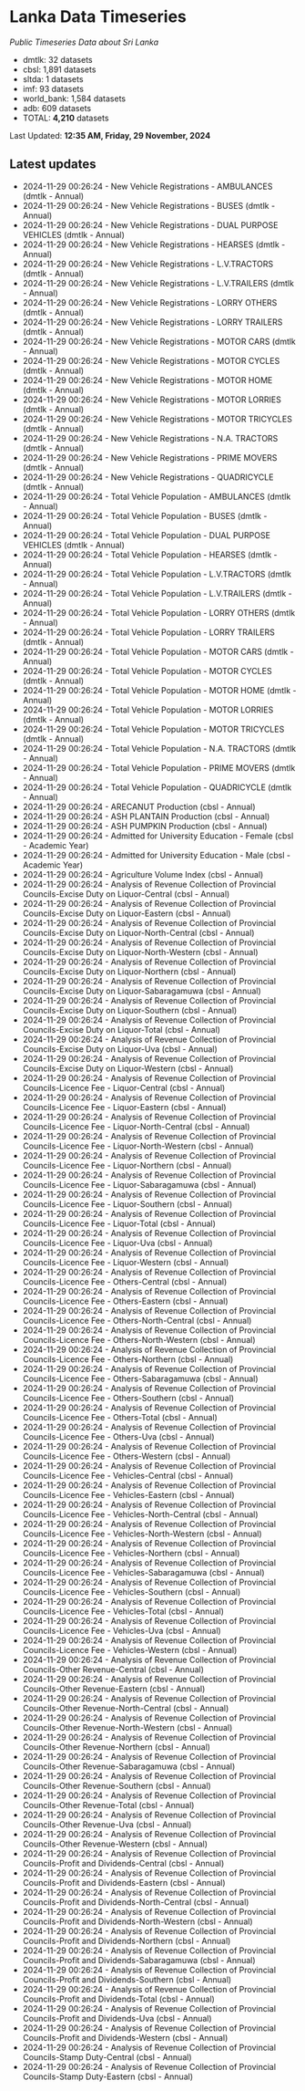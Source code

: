 # Lanka Data Timeseries
*Public Timeseries Data about Sri Lanka*

* dmtlk: 32 datasets
* cbsl: 1,891 datasets
* sltda: 1 datasets
* imf: 93 datasets
* world_bank: 1,584 datasets
* adb: 609 datasets
* TOTAL: **4,210** datasets

Last Updated: **12:35 AM, Friday, 29 November, 2024**

## Latest updates

* 2024-11-29 00:26:24 - New Vehicle Registrations - AMBULANCES (dmtlk - Annual)
* 2024-11-29 00:26:24 - New Vehicle Registrations - BUSES (dmtlk - Annual)
* 2024-11-29 00:26:24 - New Vehicle Registrations - DUAL PURPOSE VEHICLES (dmtlk - Annual)
* 2024-11-29 00:26:24 - New Vehicle Registrations - HEARSES (dmtlk - Annual)
* 2024-11-29 00:26:24 - New Vehicle Registrations - L.V.TRACTORS (dmtlk - Annual)
* 2024-11-29 00:26:24 - New Vehicle Registrations - L.V.TRAILERS (dmtlk - Annual)
* 2024-11-29 00:26:24 - New Vehicle Registrations - LORRY OTHERS (dmtlk - Annual)
* 2024-11-29 00:26:24 - New Vehicle Registrations - LORRY TRAILERS (dmtlk - Annual)
* 2024-11-29 00:26:24 - New Vehicle Registrations - MOTOR CARS (dmtlk - Annual)
* 2024-11-29 00:26:24 - New Vehicle Registrations - MOTOR CYCLES (dmtlk - Annual)
* 2024-11-29 00:26:24 - New Vehicle Registrations - MOTOR HOME (dmtlk - Annual)
* 2024-11-29 00:26:24 - New Vehicle Registrations - MOTOR LORRIES (dmtlk - Annual)
* 2024-11-29 00:26:24 - New Vehicle Registrations - MOTOR TRICYCLES (dmtlk - Annual)
* 2024-11-29 00:26:24 - New Vehicle Registrations - N.A. TRACTORS (dmtlk - Annual)
* 2024-11-29 00:26:24 - New Vehicle Registrations - PRIME MOVERS (dmtlk - Annual)
* 2024-11-29 00:26:24 - New Vehicle Registrations - QUADRICYCLE (dmtlk - Annual)
* 2024-11-29 00:26:24 - Total Vehicle Population - AMBULANCES (dmtlk - Annual)
* 2024-11-29 00:26:24 - Total Vehicle Population - BUSES (dmtlk - Annual)
* 2024-11-29 00:26:24 - Total Vehicle Population - DUAL PURPOSE VEHICLES (dmtlk - Annual)
* 2024-11-29 00:26:24 - Total Vehicle Population - HEARSES (dmtlk - Annual)
* 2024-11-29 00:26:24 - Total Vehicle Population - L.V.TRACTORS (dmtlk - Annual)
* 2024-11-29 00:26:24 - Total Vehicle Population - L.V.TRAILERS (dmtlk - Annual)
* 2024-11-29 00:26:24 - Total Vehicle Population - LORRY OTHERS (dmtlk - Annual)
* 2024-11-29 00:26:24 - Total Vehicle Population - LORRY TRAILERS (dmtlk - Annual)
* 2024-11-29 00:26:24 - Total Vehicle Population - MOTOR CARS (dmtlk - Annual)
* 2024-11-29 00:26:24 - Total Vehicle Population - MOTOR CYCLES (dmtlk - Annual)
* 2024-11-29 00:26:24 - Total Vehicle Population - MOTOR HOME (dmtlk - Annual)
* 2024-11-29 00:26:24 - Total Vehicle Population - MOTOR LORRIES (dmtlk - Annual)
* 2024-11-29 00:26:24 - Total Vehicle Population - MOTOR TRICYCLES (dmtlk - Annual)
* 2024-11-29 00:26:24 - Total Vehicle Population - N.A. TRACTORS (dmtlk - Annual)
* 2024-11-29 00:26:24 - Total Vehicle Population - PRIME MOVERS (dmtlk - Annual)
* 2024-11-29 00:26:24 - Total Vehicle Population - QUADRICYCLE (dmtlk - Annual)
* 2024-11-29 00:26:24 - ARECANUT Production (cbsl - Annual)
* 2024-11-29 00:26:24 - ASH PLANTAIN Production (cbsl - Annual)
* 2024-11-29 00:26:24 - ASH PUMPKIN Production (cbsl - Annual)
* 2024-11-29 00:26:24 - Admitted for University Education - Female (cbsl - Academic Year)
* 2024-11-29 00:26:24 - Admitted for University Education - Male (cbsl - Academic Year)
* 2024-11-29 00:26:24 - Agriculture Volume Index (cbsl - Annual)
* 2024-11-29 00:26:24 - Analysis of Revenue Collection of Provincial Councils-Excise Duty on Liquor-Central (cbsl - Annual)
* 2024-11-29 00:26:24 - Analysis of Revenue Collection of Provincial Councils-Excise Duty on Liquor-Eastern (cbsl - Annual)
* 2024-11-29 00:26:24 - Analysis of Revenue Collection of Provincial Councils-Excise Duty on Liquor-North-Central (cbsl - Annual)
* 2024-11-29 00:26:24 - Analysis of Revenue Collection of Provincial Councils-Excise Duty on Liquor-North-Western (cbsl - Annual)
* 2024-11-29 00:26:24 - Analysis of Revenue Collection of Provincial Councils-Excise Duty on Liquor-Northern (cbsl - Annual)
* 2024-11-29 00:26:24 - Analysis of Revenue Collection of Provincial Councils-Excise Duty on Liquor-Sabaragamuwa (cbsl - Annual)
* 2024-11-29 00:26:24 - Analysis of Revenue Collection of Provincial Councils-Excise Duty on Liquor-Southern (cbsl - Annual)
* 2024-11-29 00:26:24 - Analysis of Revenue Collection of Provincial Councils-Excise Duty on Liquor-Total (cbsl - Annual)
* 2024-11-29 00:26:24 - Analysis of Revenue Collection of Provincial Councils-Excise Duty on Liquor-Uva (cbsl - Annual)
* 2024-11-29 00:26:24 - Analysis of Revenue Collection of Provincial Councils-Excise Duty on Liquor-Western (cbsl - Annual)
* 2024-11-29 00:26:24 - Analysis of Revenue Collection of Provincial Councils-Licence Fee - Liquor-Central (cbsl - Annual)
* 2024-11-29 00:26:24 - Analysis of Revenue Collection of Provincial Councils-Licence Fee - Liquor-Eastern (cbsl - Annual)
* 2024-11-29 00:26:24 - Analysis of Revenue Collection of Provincial Councils-Licence Fee - Liquor-North-Central (cbsl - Annual)
* 2024-11-29 00:26:24 - Analysis of Revenue Collection of Provincial Councils-Licence Fee - Liquor-North-Western (cbsl - Annual)
* 2024-11-29 00:26:24 - Analysis of Revenue Collection of Provincial Councils-Licence Fee - Liquor-Northern (cbsl - Annual)
* 2024-11-29 00:26:24 - Analysis of Revenue Collection of Provincial Councils-Licence Fee - Liquor-Sabaragamuwa (cbsl - Annual)
* 2024-11-29 00:26:24 - Analysis of Revenue Collection of Provincial Councils-Licence Fee - Liquor-Southern (cbsl - Annual)
* 2024-11-29 00:26:24 - Analysis of Revenue Collection of Provincial Councils-Licence Fee - Liquor-Total (cbsl - Annual)
* 2024-11-29 00:26:24 - Analysis of Revenue Collection of Provincial Councils-Licence Fee - Liquor-Uva (cbsl - Annual)
* 2024-11-29 00:26:24 - Analysis of Revenue Collection of Provincial Councils-Licence Fee - Liquor-Western (cbsl - Annual)
* 2024-11-29 00:26:24 - Analysis of Revenue Collection of Provincial Councils-Licence Fee - Others-Central (cbsl - Annual)
* 2024-11-29 00:26:24 - Analysis of Revenue Collection of Provincial Councils-Licence Fee - Others-Eastern (cbsl - Annual)
* 2024-11-29 00:26:24 - Analysis of Revenue Collection of Provincial Councils-Licence Fee - Others-North-Central (cbsl - Annual)
* 2024-11-29 00:26:24 - Analysis of Revenue Collection of Provincial Councils-Licence Fee - Others-North-Western (cbsl - Annual)
* 2024-11-29 00:26:24 - Analysis of Revenue Collection of Provincial Councils-Licence Fee - Others-Northern (cbsl - Annual)
* 2024-11-29 00:26:24 - Analysis of Revenue Collection of Provincial Councils-Licence Fee - Others-Sabaragamuwa (cbsl - Annual)
* 2024-11-29 00:26:24 - Analysis of Revenue Collection of Provincial Councils-Licence Fee - Others-Southern (cbsl - Annual)
* 2024-11-29 00:26:24 - Analysis of Revenue Collection of Provincial Councils-Licence Fee - Others-Total (cbsl - Annual)
* 2024-11-29 00:26:24 - Analysis of Revenue Collection of Provincial Councils-Licence Fee - Others-Uva (cbsl - Annual)
* 2024-11-29 00:26:24 - Analysis of Revenue Collection of Provincial Councils-Licence Fee - Others-Western (cbsl - Annual)
* 2024-11-29 00:26:24 - Analysis of Revenue Collection of Provincial Councils-Licence Fee - Vehicles-Central (cbsl - Annual)
* 2024-11-29 00:26:24 - Analysis of Revenue Collection of Provincial Councils-Licence Fee - Vehicles-Eastern (cbsl - Annual)
* 2024-11-29 00:26:24 - Analysis of Revenue Collection of Provincial Councils-Licence Fee - Vehicles-North-Central (cbsl - Annual)
* 2024-11-29 00:26:24 - Analysis of Revenue Collection of Provincial Councils-Licence Fee - Vehicles-North-Western (cbsl - Annual)
* 2024-11-29 00:26:24 - Analysis of Revenue Collection of Provincial Councils-Licence Fee - Vehicles-Northern (cbsl - Annual)
* 2024-11-29 00:26:24 - Analysis of Revenue Collection of Provincial Councils-Licence Fee - Vehicles-Sabaragamuwa (cbsl - Annual)
* 2024-11-29 00:26:24 - Analysis of Revenue Collection of Provincial Councils-Licence Fee - Vehicles-Southern (cbsl - Annual)
* 2024-11-29 00:26:24 - Analysis of Revenue Collection of Provincial Councils-Licence Fee - Vehicles-Total (cbsl - Annual)
* 2024-11-29 00:26:24 - Analysis of Revenue Collection of Provincial Councils-Licence Fee - Vehicles-Uva (cbsl - Annual)
* 2024-11-29 00:26:24 - Analysis of Revenue Collection of Provincial Councils-Licence Fee - Vehicles-Western (cbsl - Annual)
* 2024-11-29 00:26:24 - Analysis of Revenue Collection of Provincial Councils-Other Revenue-Central (cbsl - Annual)
* 2024-11-29 00:26:24 - Analysis of Revenue Collection of Provincial Councils-Other Revenue-Eastern (cbsl - Annual)
* 2024-11-29 00:26:24 - Analysis of Revenue Collection of Provincial Councils-Other Revenue-North-Central (cbsl - Annual)
* 2024-11-29 00:26:24 - Analysis of Revenue Collection of Provincial Councils-Other Revenue-North-Western (cbsl - Annual)
* 2024-11-29 00:26:24 - Analysis of Revenue Collection of Provincial Councils-Other Revenue-Northern (cbsl - Annual)
* 2024-11-29 00:26:24 - Analysis of Revenue Collection of Provincial Councils-Other Revenue-Sabaragamuwa (cbsl - Annual)
* 2024-11-29 00:26:24 - Analysis of Revenue Collection of Provincial Councils-Other Revenue-Southern (cbsl - Annual)
* 2024-11-29 00:26:24 - Analysis of Revenue Collection of Provincial Councils-Other Revenue-Total (cbsl - Annual)
* 2024-11-29 00:26:24 - Analysis of Revenue Collection of Provincial Councils-Other Revenue-Uva (cbsl - Annual)
* 2024-11-29 00:26:24 - Analysis of Revenue Collection of Provincial Councils-Other Revenue-Western (cbsl - Annual)
* 2024-11-29 00:26:24 - Analysis of Revenue Collection of Provincial Councils-Profit and Dividends-Central (cbsl - Annual)
* 2024-11-29 00:26:24 - Analysis of Revenue Collection of Provincial Councils-Profit and Dividends-Eastern (cbsl - Annual)
* 2024-11-29 00:26:24 - Analysis of Revenue Collection of Provincial Councils-Profit and Dividends-North-Central (cbsl - Annual)
* 2024-11-29 00:26:24 - Analysis of Revenue Collection of Provincial Councils-Profit and Dividends-North-Western (cbsl - Annual)
* 2024-11-29 00:26:24 - Analysis of Revenue Collection of Provincial Councils-Profit and Dividends-Northern (cbsl - Annual)
* 2024-11-29 00:26:24 - Analysis of Revenue Collection of Provincial Councils-Profit and Dividends-Sabaragamuwa (cbsl - Annual)
* 2024-11-29 00:26:24 - Analysis of Revenue Collection of Provincial Councils-Profit and Dividends-Southern (cbsl - Annual)
* 2024-11-29 00:26:24 - Analysis of Revenue Collection of Provincial Councils-Profit and Dividends-Total (cbsl - Annual)
* 2024-11-29 00:26:24 - Analysis of Revenue Collection of Provincial Councils-Profit and Dividends-Uva (cbsl - Annual)
* 2024-11-29 00:26:24 - Analysis of Revenue Collection of Provincial Councils-Profit and Dividends-Western (cbsl - Annual)
* 2024-11-29 00:26:24 - Analysis of Revenue Collection of Provincial Councils-Stamp Duty-Central (cbsl - Annual)
* 2024-11-29 00:26:24 - Analysis of Revenue Collection of Provincial Councils-Stamp Duty-Eastern (cbsl - Annual)